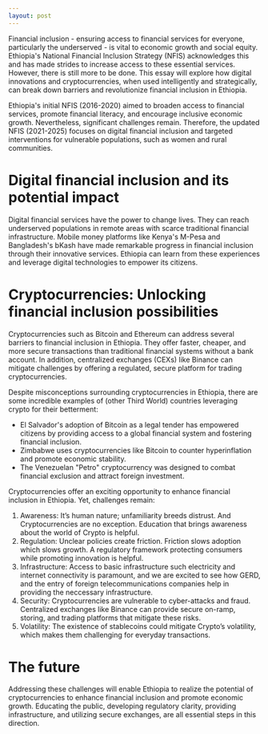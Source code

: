 ```yaml
---
layout: post
---
```


Financial inclusion - ensuring access to financial services for everyone, particularly the underserved - is vital to economic growth and social equity. Ethiopia's National Financial Inclusion Strategy (NFIS) acknowledges this and has made strides to increase access to these essential services. However, there is still more to be done. This essay will explore how digital innovations and cryptocurrencies, when used intelligently and strategically, can break down barriers and revolutionize financial inclusion in Ethiopia.

Ethiopia's initial NFIS (2016-2020) aimed to broaden access to financial services, promote financial literacy, and encourage inclusive economic growth. Nevertheless, significant challenges remain. Therefore, the updated NFIS (2021-2025) focuses on digital financial inclusion and targeted interventions for vulnerable populations, such as women and rural communities.

# Digital financial inclusion and its potential impact

Digital financial services have the power to change lives. They can reach underserved populations in remote areas with scarce traditional financial infrastructure. Mobile money platforms like Kenya's M-Pesa and Bangladesh's bKash have made remarkable progress in financial inclusion through their innovative services. Ethiopia can learn from these experiences and leverage digital technologies to empower its citizens.

# Cryptocurrencies: Unlocking financial inclusion possibilities

Cryptocurrencies such as Bitcoin and Ethereum can address several barriers to financial inclusion in Ethiopia. They offer faster, cheaper, and more secure transactions than traditional financial systems without a bank account. In addition, centralized exchanges (CEXs) like Binance can mitigate challenges by offering a regulated, secure platform for trading cryptocurrencies.

Despite misconceptions surrounding cryptocurrencies in Ethiopia, there are some incredible examples of (other Third World) countries leveraging crypto for their betterment:

- El Salvador's adoption of Bitcoin as a legal tender has empowered citizens by providing access to a global financial system and fostering financial inclusion.
- Zimbabwe uses cryptocurrencies like Bitcoin to counter hyperinflation and promote economic stability.
- The Venezuelan "Petro" cryptocurrency was designed to combat financial exclusion and attract foreign investment.

Cryptocurrencies offer an exciting opportunity to enhance financial inclusion in Ethiopia. Yet, challenges remain:

1. Awareness: It’s human nature; unfamiliarity breeds distrust. And Cryptocurrencies are no exception. Education that brings awareness about the world of Crypto is helpful.
2. Regulation: Unclear policies create friction. Friction slows adoption which slows growth. A regulatory framework protecting consumers while promoting innovation is helpful.
3. Infrastructure: Access to basic infrastructure such electricity and internet connectivity is paramount, and we are excited to see how GERD, and the entry of foreign telecommunications companies help in providing the neccessary infrastructure.
4. Security: Cryptocurrencies are vulnerable to cyber-attacks and fraud. Centralized exchanges like Binance can provide secure on-ramp, storing, and trading platforms that mitigate these risks.
5. Volatility: The existence of stablecoins could mitigate Crypto’s volatility, which makes them challenging for everyday transactions.

# The future

Addressing these challenges will enable Ethiopia to realize the potential of cryptocurrencies to enhance financial inclusion and promote economic growth. Educating the public, developing regulatory clarity, providing infrastructure, and utilizing secure exchanges, are all essential steps in this direction.